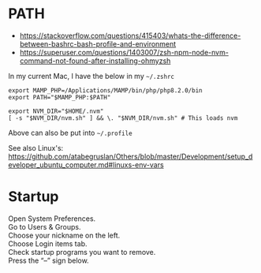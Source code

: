 # PATH

- https://stackoverflow.com/questions/415403/whats-the-difference-between-bashrc-bash-profile-and-environment
- https://superuser.com/questions/1403007/zsh-npm-node-nvm-command-not-found-after-installing-ohmyzsh

In my current Mac, I have the below in my `~/.zshrc` 

```
export MAMP_PHP=/Applications/MAMP/bin/php/php8.2.0/bin
export PATH="$MAMP_PHP:$PATH"

export NVM_DIR="$HOME/.nvm"
[ -s "$NVM_DIR/nvm.sh" ] && \. "$NVM_DIR/nvm.sh" # This loads nvm
```

Above can also be put into `~/.profile`

See also Linux's: https://github.com/atabegruslan/Others/blob/master/Development/setup_developer_ubuntu_computer.md#linuxs-env-vars

# Startup

Open System Preferences.  
Go to Users & Groups.  
Choose your nickname on the left.  
Choose Login items tab.  
Check startup programs you want to remove.  
Press the “–” sign below.  
